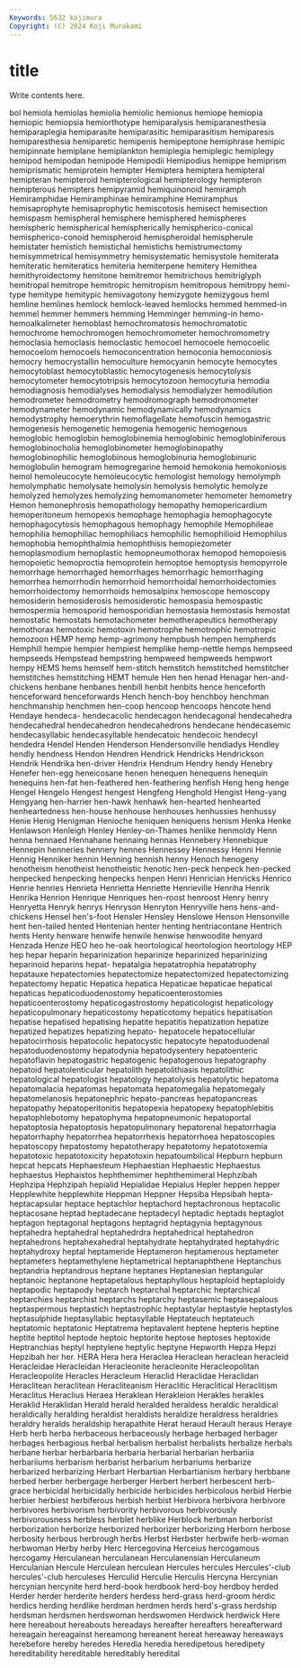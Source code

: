 ```yaml
---
Keywords: 5632 kojimura
Copyright: (C) 2024 Koji Murakami
---
```


# title

Write contents here.



bol hemiola hemiolas hemiolia
hemiolic hemionus hemiope hemiopia hemiopic hemiopsia hemiorthotype hemiparalysis hemiparanesthesia hemiparaplegia
hemiparasite hemiparasitic hemiparasitism hemiparesis hemiparesthesia hemiparetic hemipenis hemipeptone hemiphrase hemipic
hemipinnate hemiplane hemiplankton hemiplegia hemiplegic hemiplegy hemipod hemipodan hemipode Hemipodii
Hemipodius hemippe hemiprism hemiprismatic hemiprotein hemipter Hemiptera hemiptera hemipteral hemipteran
hemipteroid hemipterological hemipterology hemipteron hemipterous hemipters hemipyramid hemiquinonoid hemiramph Hemiramphidae
Hemiramphinae hemiramphine Hemiramphus hemisaprophyte hemisaprophytic hemiscotosis hemisect hemisection hemispasm hemispheral
hemisphere hemisphered hemispheres hemispheric hemispherical hemispherically hemispherico-conical hemispherico-conoid hemispheroid hemispheroidal
hemispherule hemistater hemistich hemistichal hemistichs hemistrumectomy hemisymmetrical hemisymmetry hemisystematic hemisystole
hemiterata hemiteratic hemiteratics hemiteria hemiterpene hemitery Hemithea hemithyroidectomy hemitone hemitremor
hemitrichous hemitriglyph hemitropal hemitrope hemitropic hemitropism hemitropous hemitropy hemi-type hemitype
hemitypic hemivagotony hemizygote hemizygous heml hemline hemlines hemlock hemlock-leaved hemlocks
hemmed hemmed-in hemmel hemmer hemmers hemming Hemminger hemming-in hemo- hemoalkalimeter
hemoblast hemochromatosis hemochromatotic hemochrome hemochromogen hemochromometer hemochromometry hemoclasia hemoclasis hemoclastic
hemocoel hemocoele hemocoelic hemocoelom hemocoels hemoconcentration hemoconia hemoconiosis hemocry hemocrystallin
hemoculture hemocyanin hemocyte hemocytes hemocytoblast hemocytoblastic hemocytogenesis hemocytolysis hemocytometer hemocytotripsis
hemocytozoon hemocyturia hemodia hemodiagnosis hemodialyses hemodialysis hemodialyzer hemodilution hemodrometer hemodrometry
hemodromograph hemodromometer hemodynameter hemodynamic hemodynamically hemodynamics hemodystrophy hemoerythrin hemoflagellate hemofuscin
hemogastric hemogenesis hemogenetic hemogenia hemogenic hemogenous hemoglobic hemoglobin hemoglobinemia hemoglobinic
hemoglobiniferous hemoglobinocholia hemoglobinometer hemoglobinopathy hemoglobinophilic hemoglobinous hemoglobinuria hemoglobinuric hemoglobulin hemogram
hemogregarine hemoid hemokonia hemokoniosis hemol hemoleucocyte hemoleucocytic hemologist hemology hemolymph
hemolymphatic hemolysate hemolysin hemolysis hemolytic hemolyze hemolyzed hemolyzes hemolyzing hemomanometer
hemometer hemometry Hemon hemonephrosis hemopathology hemopathy hemopericardium hemoperitoneum hemopexis hemophage
hemophagia hemophagocyte hemophagocytosis hemophagous hemophagy hemophile Hemophileae hemophilia hemophiliac hemophiliacs
hemophilic hemophilioid Hemophilus hemophobia hemophthalmia hemophthisis hemopiezometer hemoplasmodium hemoplastic hemopneumothorax
hemopod hemopoiesis hemopoietic hemoproctia hemoprotein hemoptoe hemoptysis hemopyrrole hemorrhage hemorrhaged
hemorrhages hemorrhagic hemorrhaging hemorrhea hemorrhodin hemorrhoid hemorrhoidal hemorrhoidectomies hemorrhoidectomy hemorrhoids
hemosalpinx hemoscope hemoscopy hemosiderin hemosiderosis hemosiderotic hemospasia hemospastic hemospermia hemosporid
hemosporidian hemostasia hemostasis hemostat hemostatic hemostats hemotachometer hemotherapeutics hemotherapy hemothorax
hemotoxic hemotoxin hemotrophe hemotrophic hemotropic hemozoon HEMP hemp hemp-agrimony hempbush
hempen hempherds Hemphill hempie hempier hempiest hemplike hemp-nettle hemps hempseed
hempseeds Hempstead hempstring hempweed hempweeds hempwort hempy HEMS hems hemself
hem-stitch hemstitch hemstitched hemstitcher hemstitches hemstitching HEMT hemule Hen hen
henad Henagar hen-and-chickens henbane henbanes henbill henbit henbits hence henceforth
henceforward henceforwards Hench hench-boy henchboy henchman henchmanship henchmen hen-coop hencoop
hencoops hencote hend Hendaye hendeca- hendecacolic hendecagon hendecagonal hendecahedra hendecahedral
hendecahedron hendecahedrons hendecane hendecasemic hendecasyllabic hendecasyllable hendecatoic hendecoic hendecyl hendedra
Hendel Henden Henderson Hendersonville hendiadys Hendley hendly hendness Hendon Hendren
Hendrick Hendricks Hendrickson Hendrik Hendrika hen-driver Hendrix Hendrum Hendry hendy
Henebry Henefer hen-egg heneicosane henen henequen henequens henequin henequins hen-fat
hen-feathered hen-feathering henfish Heng heng henge Hengel Hengelo Hengest hengest
Hengfeng Henghold Hengist Heng-yang Hengyang hen-harrier hen-hawk henhawk hen-hearted henhearted
henheartedness hen-house henhouse henhouses henhussies henhussy Henie Henig Henigman Henioche
heniquen heniquens henism Henka Henke Henlawson Henleigh Henley Henley-on-Thames henlike
henmoldy Henn henna hennaed Hennahane hennaing hennas Hennebery Hennebique Hennepin
henneries hennery hennes Hennessey Hennessy Henni Hennie Hennig Henniker hennin
Henning hennish henny Henoch henogeny henotheism henotheist henotheistic henotic hen-peck
henpeck hen-pecked henpecked henpecking henpecks henpen Henri Henrician Henricks Henrico
Henrie henries Henrieta Henrietta Henriette Henrieville Henriha Henrik Henrika Henrion
Henrique Henriques hen-roost henroost Henry henry Henryetta Henryk henrys Henryson
Henryton Henryville hens hens-and-chickens Hensel hen's-foot Hensler Hensley Henslowe Henson
Hensonville hent hen-tailed hented Hentenian henter henting hentriacontane Hentrich hents
Henty henware henwife henwile henwise henwoodite henyard Henzada Henze HEO
heo he-oak heortological heortologion heortology HEP hep hepar heparin heparinization
heparinize heparinized heparinizing heparinoid heparins hepat- hepatalgia hepatatrophia hepatatrophy hepatauxe
hepatectomies hepatectomize hepatectomized hepatectomizing hepatectomy hepatic Hepatica hepatica Hepaticae hepaticae
hepatical hepaticas hepaticoduodenostomy hepaticoenterostomies hepaticoenterostomy hepaticogastrostomy hepaticologist hepaticology hepaticopulmonary hepaticostomy
hepaticotomy hepatics hepatisation hepatise hepatised hepatising hepatite hepatitis hepatization hepatize
hepatized hepatizes hepatizing hepato- hepatocele hepatocellular hepatocirrhosis hepatocolic hepatocystic hepatocyte
hepatoduodenal hepatoduodenostomy hepatodynia hepatodysentery hepatoenteric hepatoflavin hepatogastric hepatogenic hepatogenous hepatography
hepatoid hepatolenticular hepatolith hepatolithiasis hepatolithic hepatological hepatologist hepatology hepatolysis hepatolytic
hepatoma hepatomalacia hepatomas hepatomata hepatomegalia hepatomegaly hepatomelanosis hepatonephric hepato-pancreas hepatopancreas
hepatopathy hepatoperitonitis hepatopexia hepatopexy hepatophlebitis hepatophlebotomy hepatophyma hepatopneumonic hepatoportal hepatoptosia
hepatoptosis hepatopulmonary hepatorenal hepatorrhagia hepatorrhaphy hepatorrhea hepatorrhexis hepatorrhoea hepatoscopies hepatoscopy
hepatostomy hepatotherapy hepatotomy hepatotoxemia hepatotoxic hepatotoxicity hepatotoxin hepatoumbilical Hepburn hepburn
hepcat hepcats Hephaesteum Hephaestian Hephaestic Hephaestus hephaestus Hephaistos hephthemimer hephthemimeral
Hephzibah Hephzipa Hephzipah hepialid Hepialidae Hepialus Hepler heppen hepper Hepplewhite
hepplewhite Heppman Heppner Hepsiba Hepsibah hepta- heptacapsular heptace heptachlor heptachord
heptachronous heptacolic heptacosane heptad heptadecane heptadecyl heptadic heptads heptaglot heptagon
heptagonal heptagons heptagrid heptagynia heptagynous heptahedra heptahedral heptahedrdra heptahedrical heptahedron
heptahedrons heptahexahedral heptahydrate heptahydrated heptahydric heptahydroxy heptal heptameride Heptameron heptamerous
heptameter heptameters heptamethylene heptametrical heptanaphthene Heptanchus heptandria heptandrous heptane heptanes
Heptanesian heptangular heptanoic heptanone heptapetalous heptaphyllous heptaploid heptaploidy heptapodic heptapody
heptarch heptarchal heptarchic heptarchical heptarchies heptarchist heptarchs heptarchy heptasemic heptasepalous
heptaspermous heptastich heptastrophic heptastylar heptastyle heptastylos heptasulphide heptasyllabic heptasyllable Heptateuch
heptateuch heptatomic heptatonic Heptatrema heptavalent heptene hepteris heptine heptite heptitol
heptode heptoic heptorite heptose heptoses heptoxide Heptranchias heptyl heptylene heptylic
heptyne Hepworth Hepza Hepzi Hepzibah her her. HERA Hera hera
Heraclea Heraclean heraclean heracleid Heracleidae Heracleidan Heracleonite heracleonite Heracleopolitan Heracleopolite
Heracles Heracleum Heraclid Heraclidae Heraclidan Heraclitean heraclitean Heracliteanism Heraclitic Heraclitical
Heraclitism Heraclitus Heraclius Heraea Heraklean Herakleion Herakles herakles Heraklid Heraklidan
Herald herald heralded heraldess heraldic heraldical heraldically heralding heraldist heraldists
heraldize heraldress heraldries heraldry heralds heraldship herapathite Herat heraud Herault
heraus Heraye Herb herb herba herbaceous herbaceously herbage herbaged herbager
herbages herbagious herbal herbalism herbalist herbalists herbalize herbals herbane herbar
herbarbaria herbaria herbarial herbarian herbariia herbariiums herbarism herbarist herbarium herbariums
herbarize herbarized herbarizing Herbart Herbartian Herbartianism herbary herbbane herbed herber
herbergage herberger Herbert herbert herbescent herb-grace herbicidal herbicidally herbicide herbicides
herbicolous herbid Herbie herbier herbiest herbiferous herbish herbist Herbivora herbivora
herbivore herbivores herbivorism herbivority herbivorous herbivorously herbivorousness herbless herblet herblike
Herblock herbman herborist herborization herborize herborized herborizer herborizing Herborn herbose
herbosity herbous herbrough herbs Herbst Herbster herbwife herb-woman herbwoman Herby
herby Herc Hercegovina Herceius hercogamous hercogamy Herculanean herculanean Herculanensian Herculaneum
Herculanian Hercule Herculean herculean Hercules hercules Hercules'-club hercules'-club herculeses Herculid
Herculie Herculis Hercyna Hercynian hercynian hercynite herd herd-book herdbook herd-boy
herdboy herded Herder herder herderite herders herdess herd-grass herd-groom herdic
herdics herding herdlike herdman herdmen herds herd's-grass herdship herdsman herdsmen
herdswoman herdswomen Herdwick herdwick Here here hereabout hereabouts hereadays hereafter
hereafters hereafterward hereagain hereagainst hereamong hereanent hereat hereaway hereaways herebefore
hereby heredes Heredia heredia heredipetous heredipety hereditability hereditable hereditably heredital
